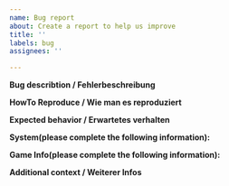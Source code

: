 ```yaml
---
name: Bug report
about: Create a report to help us improve
title: ''
labels: bug
assignees: ''

---
```


<!-- PLEASE LEAVE THE TITLES IN THIS POST. TEXT UNDERNEATH CAN BE REPLACED -->
**Bug describtion / Fehlerbeschreibung**
<!-- 
EN: A clear and concise description of what the bug is.
DE: Beschreibung was das Problem ist 
-->

**HowTo Reproduce / Wie man es reproduziert**
<!--
EN: Steps to reproduce the behavior:
DE: Schritt für Schritt um das Verhalten zu reproduzieren
1. Go to '...'
2. Click on '....'
3. Scroll down to '....'
4. See error
-->

**Expected behavior / Erwartetes verhalten**
<!-- 
EN: A clear and concise description of what you expected to happen.
DE: Klare Beschreibung welches verhalten erwartet wird
-->

**System(please complete the following information):**
 <!--
- Language Setup [e.g. english or EN]
-->

**Game Info(please complete the following information):**
<!-- 
- Version [e.g. 2.0.0.0]
-->

**Additional context / Weiterer Infos**
<!-- 
EN: Add any other context about the problem here.
DE: Füge noch zusätzliche Infos zu dem Fehler hinzu
-->
